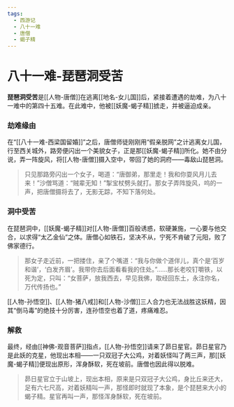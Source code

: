 ```yaml
---
tags:
  - 西游记
  - 八十一难
  - 唐僧
  - 蝎子精
---
```

# 八十一难-琵琶洞受苦

**琵琶洞受苦**是[[人物-唐僧]]在逃离[[地名-女儿国]]后，紧接着遭遇的劫难，为八十一难中的第四十五难。在此难中，他被[[妖魔-蝎子精]]掳走，并被逼迫成亲。

### **劫难缘由**
在“[[八十一难-西梁国留婚]]”之后，唐僧师徒刚刚用“假亲脱网”之计逃离女儿国，行至西关城外，路旁便闪出一个美貌女子，正是那[[妖魔-蝎子精]]所化。她不由分说，弄一阵旋风，将[[人物-唐僧]]摄入空中，带回了她的洞府——毒敌山琵琶洞。
> 只见那路旁闪出一个女子，喝道：“唐御弟，那里走！我和你耍风月儿去来！”沙僧骂道：“贼辈无知！”掣宝杖劈头就打。那女子弄阵旋风，呜的一声，把唐僧摄将去了，无影无踪，不知下落何处。

### **洞中受苦**
在琵琶洞中，[[妖魔-蝎子精]]对[[人物-唐僧]]百般诱惑，软硬兼施，一心要与他交合，以求得“太乙金仙”之体。唐僧心如铁石，坚决不从，宁死不肯破了元阳，败了佛家德行。
> 那女子走近前，一把搂住，亲了个嘴道：“我与你做个道伴儿，真个是‘百岁和谐’，‘白发齐眉’。我带你去后面看看我的住处。”……那长老咬钉嚼铁，以死为定，只叫：“女菩萨，放我西去，早见我佛，取经回东土，永注你名，万代传扬也。”

[[人物-孙悟空]]、[[人物-猪八戒]]和[[人物-沙僧]]三人合力也无法战胜这妖精，因其“倒马毒”的绝技十分厉害，连孙悟空也着了道，疼痛难忍。

### **解救**
最终，经由[[神佛-观音菩萨]]指点，[[人物-孙悟空]]请来了昴日星官。昴日星官乃是此妖的克星，他现出本相——一只双冠子大公鸡，对着妖怪叫了两三声，那[[妖魔-蝎子精]]便现出原形，浑身酥软，死在坡前。唐僧也因此得以脱难。
> 昴日星官立于山坡上，现出本相，原来是只双冠子大公鸡，身比丘来还大，足有六七尺高，对着妖精叫一声，那怪即时就现了本象，是个琵琶来大小的蝎子精。星官再叫一声，那怪浑身酥软，死在坡前。
